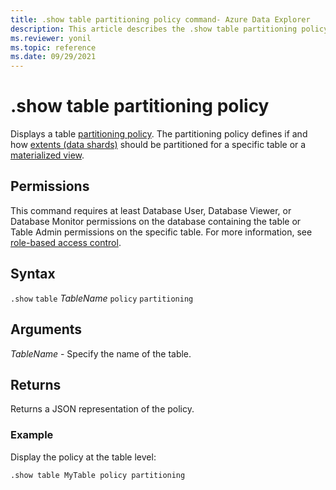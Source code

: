 ```yaml
---
title: .show table partitioning policy command- Azure Data Explorer
description: This article describes the .show table partitioning policy command in Azure Data Explorer.
ms.reviewer: yonil
ms.topic: reference
ms.date: 09/29/2021
---
```

# .show table partitioning policy

Displays a table [partitioning policy](partitioningpolicy.md). The partitioning policy defines if and how [extents (data shards)](../management/extents-overview.md) should be partitioned for a specific table or a [materialized view](materialized-views/materialized-view-overview.md).

## Permissions

This command requires at least Database User, Database Viewer, or Database Monitor permissions on the database containing the table or Table Admin permissions on the specific table. For more information, see [role-based access control](access-control/role-based-access-control.md).

## Syntax

`.show` `table` *TableName* `policy` `partitioning` 

## Arguments

*TableName* - Specify the name of the table. 

## Returns

Returns a JSON representation of the policy.

### Example

Display the policy at the table level:

```kusto
.show table MyTable policy partitioning 
```
